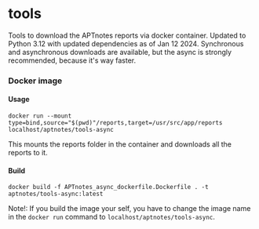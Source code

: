 # tools
Tools to download the APTnotes reports via docker container.
Updated to Python 3.12 with updated dependencies as of Jan 12 2024.
Synchronous and asynchronous downloads are available, but the async is strongly recommended, because it's way faster.

### Docker image
#### Usage

    docker run --mount type=bind,source="$(pwd)"/reports,target=/usr/src/app/reports localhost/aptnotes/tools-async

This mounts the reports folder in the container and downloads all the reports to it.
#### Build

    docker build -f APTnotes_async_dockerfile.Dockerfile . -t aptnotes/tools-async:latest

Note!: If you build the image your self, you have to change the image name in the `docker run` command to `localhost/aptnotes/tools-async`.